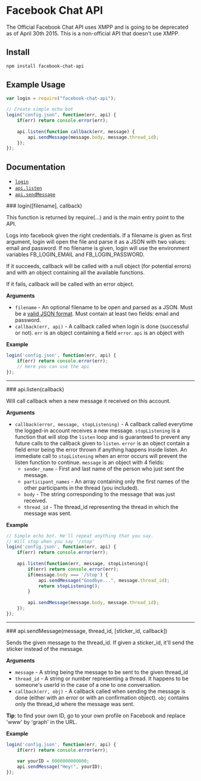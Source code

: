 # Facebook Chat API
The Official Facebook Chat API uses XMPP and is going to be deprecated as of April 30th 2015. This is a non-official API that doesn't use XMPP.

## Install
```bash
npm install facebook-chat-api
```

## Example Usage
```javascript
var login = require("facebook-chat-api");

// Create simple echo bot
login("config.json", function(err, api) {
    if(err) return console.error(err);
  
    api.listen(function callback(err, message) {
        api.sendMessage(message.body, message.thread_id);
    });
});

```


## Documentation
* [`login`](#login)
* [`api.listen`](#listen)
* [`api.sendMessage`](#sendMessage)


<a name="each" />
### login([filename], callback)

This function is returned by require(...) and is the main entry point to the API. 

Logs into facebook given the right credentials. If a filename is given as first argument, login will open the file and parse it as a JSON with two values: email and password. If no filename is given, login will use the environment variables FB_LOGIN_EMAIL and FB_LOGIN_PASSWORD. 

If it succeeds, callback will be called with a null object (for potential errors) and with an object containing all the available functions.

If it fails, callback will be called with an error object.

__Arguments__

* `filename` - An optional filename to be open and parsed as a JSON. Must be a [valid JSON format](http://jsonlint.com). Must contain at least two fields: email and password.
* `callback(err, api)` - A callback called when login is done (successful or not). `err` is an object containing a field `error`. `api` is an object with 

__Example__

```js
login('config.json', function(err, api) {
    if(err) return console.error(err);
    // Here you can use the api
});
```


---------------------------------------

<a name="listen" />
### api.listen(callback)

Will call callback when a new message it received on this account.

__Arguments__

* `callback(error, message, stopListening)` - A callback called everytime the logged-in account receives a new message. `stopListening` is a function that will stop the `listen` loop and is guaranteed to prevent any future calls to the callback given to `listen`. `error` is an object contain a field error being the error thrown if anything happens inside listen. An immediate call to `stopListening` when an error occurs will prevent the listen function to continue. `message` is an object with 4 fields:
    - `sender_name` - First and last name of the person who just sent the message.
    - `participant_names` - An array containing only the first names of the other participants in the thread (you included).
    - `body` - The string corresponding to the message that was just received.
    - `thread_id` - The thread_id representing the thread in which the message was sent.

__Example__

```js
// Simple echo bot. He'll repeat anything that you say.
// Will stop when you say '/stop'
login('config.json', function(err, api) {
    if(err) return console.error(err);
    
    api.listen(function(err, message, stopListening){
        if(err) return console.error(err);
        if(message.body === '/stop') {
            api.sendMessage("Goodbye...", message.thread_id);
            return stopListening();
        }
        
        api.sendMessage(message.body, message.thread_id);
    });
});
```

---------------------------------------

<a name="sendMessage" />
### api.sendMessage(message, thread_id, [sticker_id, callback])

Sends the given message to the thread_id. If given a sticker_id, it'll send the sticker instead of the message. 

__Arguments__

* `message` - A string being the message to be sent to the given thread_id
* `thread_id` - A string or number representing a thread. It happens to be someone's userId in the case of a one to one conversation. 
* `callback(err, obj)` - A callback called when sending the message is done (either with an error or with an confirmation object). `obj` contains only the thread_id where the message was sent.

__Tip__: to find your own ID, go to your own profile on Facebook and replace 'www' by 'graph' in the URL.

__Example__

```js
login('config.json', function(err, api) {
    if(err) return console.error(err);
    
    var yourID = 0000000000000;
    api.sendMessage("Hey!", yourID);
});
```